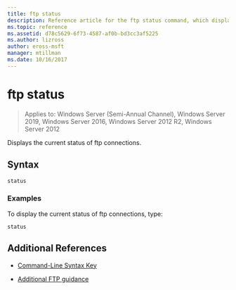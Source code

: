 ```yaml
---
title: ftp status
description: Reference article for the ftp status command, which displays the current status of your ftp connections.
ms.topic: reference
ms.assetid: d78c5629-6f73-4587-af0b-bd3cc3af5225
ms.author: lizross
author: eross-msft
manager: mtillman
ms.date: 10/16/2017
---
```


# ftp status

> Applies to: Windows Server (Semi-Annual Channel), Windows Server 2019, Windows Server 2016, Windows Server 2012 R2, Windows Server 2012

Displays the current status of ftp connections.

## Syntax

```
status
```

### Examples

To display the current status of ftp connections, type:

```
status
```

## Additional References

- [Command-Line Syntax Key](command-line-syntax-key.md)

- [Additional FTP guidance](/previous-versions/orphan-topics/ws.10/cc756013(v=ws.10))
